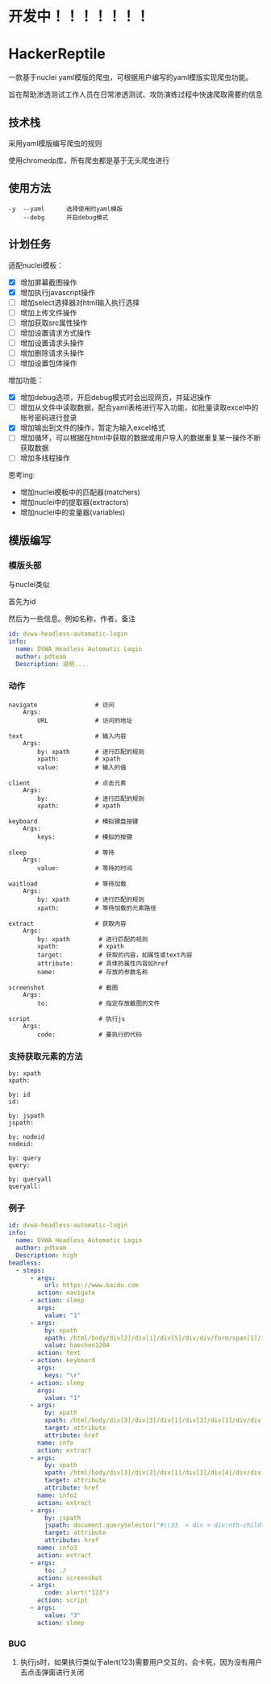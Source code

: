 # 开发中！！！！！！！

# HackerReptile

一款基于nuclei yaml模版的爬虫，可根据用户编写的yaml模版实现爬虫功能。

旨在帮助渗透测试工作人员在日常渗透测试、攻防演练过程中快速爬取需要的信息

## 技术栈

采用yaml模版编写爬虫的规则

使用chromedp库，所有爬虫都是基于无头爬虫进行

## 使用方法

```
-y  --yaml      选择使用的yaml模版
    --debg      开启debug模式
```
## 计划任务

适配nuclei模板：

- [x] 增加屏幕截图操作
- [x] 增加执行javascript操作
- [ ] 增加select选择器对html输入执行选择
- [ ] 增加上传文件操作
- [ ] 增加获取src属性操作
- [ ] 增加设置请求方式操作
- [ ] 增加设置请求头操作
- [ ] 增加删除请求头操作
- [ ] 增加设置包体操作

增加功能：

- [x] 增加debug选项，开启debug模式时会出现网页，并延迟操作
- [ ] 增加从文件中读取数据，配合yaml表格进行写入功能，如批量读取excel中的账号密码进行登录
- [x] 增加输出到文件的操作，暂定为输入excel格式
- [ ] 增加循环，可以根据在html中获取的数据或用户导入的数据重复某一操作不断获取数据
- [ ] 增加多线程操作

思考ing:

- 增加nuclei模板中的匹配器(matchers)
- 增加nuclei中的提取器(extractors)
- 增加nuclei中的变量器(variables)

## 模版编写

### 模版头部

与nuclei类似

首先为id

然后为一些信息。例如名称，作者，备注

```yaml
id: dvwa-headless-automatic-login
info:
  name: DVWA Headless Automatic Login
  author: pdteam
  Description: 说明....
```

### 动作

```
navigate                # 访问
    Args: 
        URL             # 访问的地址
    
text                    # 输入内容
    Args:
        by: xpath       # 进行匹配的规则
        xpath:          # xpath
        value:          # 输入的值
    
client                  # 点击元素
    Args:
        by:             # 进行匹配的规则
        xpath:          # xpath
  
keyboard                # 模拟键盘按键
    Args:
        keys:           # 模拟的按键

sleep                   # 等待
    Args:
        value:          # 等待的时间
        
waitload                # 等待加载
    Args:
        by: xpath       # 进行匹配的规则
        xpath:          # 等待加载的元素路径
        
extract                 # 获取内容
    Args:
        by: xpath        # 进行匹配的规则
        xpath:           # xpath
        target:          # 获取的内容，如属性或text内容
        attribute:       # 具体的属性内容如href
        name:            # 存放的参数名称
        
screenshot               # 截图
    Args:
        to:              # 指定存放截图的文件

script                   # 执行js
    Args:               
        code:            # 要执行的代码
```

### 支持获取元素的方法

```
by: xpath
xpath:

by: id
id:

by: jspath
jspath: 

by: nodeid
nodeid:

by: query
query:

by: queryall
queryall:
```

### 例子

```yaml
id: dvwa-headless-automatic-login
info:
  name: DVWA Headless Automatic Login
  author: pdteam
  Description: high
headless:
  - steps:
      - args:
          url: https://www.baidu.com
        action: navigate
      - action: sleep
        args:
          value: "1"
      - args:
          by: xpath
          xpath: /html/body/div[2]/div[1]/div[5]/div/div/form/span[1]/input
          value: haochen1204
        action: text
      - action: keyboard
        args:
          keys: "\r"
      - action: sleep
        args:
          value: "1"
      - args:
          by: xpath
          xpath: /html/body/div[3]/div[3]/div[1]/div[3]/div[1]/div/div[1]/h3/a
          target: attribute
          attribute: href
        name: info
        action: extract
      - args:
          by: xpath
          xpath: /html/body/div[3]/div[3]/div[1]/div[3]/div[4]/div/div[1]/h3/a
          target: attribute
          attribute: href
        name: info2
        action: extract
      - args:
          by: jspath
          jspath: document.querySelector("#\\33  > div > div:nth-child(1) > h3 > a")
          target: attribute
          attribute: href
        name: info3
        action: extract
      - args:
          to: ./
        action: screenshot
      - args:
          code: alert("123")
        action: script
      - args:
          value: "3"
        action: sleep
```

### BUG

1. 执行js时，如果执行类似于alert(123)需要用户交互的，会卡死，因为没有用户去点击弹窗进行关闭